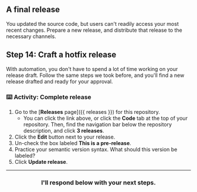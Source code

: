 ## A final release

You updated the source code, but users can't readily access your most recent changes. Prepare a new release, and distribute that release to the necessary channels.

## Step 14: Craft a hotfix release

With automation, you don't have to spend a lot of time working on your release draft. Follow the same steps we took before, and you'll find a new release drafted and ready for your approval.

### :keyboard: Activity: Complete release

1. Go to the [**Releases** page]({{ releases }}) for this repository.
    - You can click the link above, or click the **Code** tab at the top of your repository. Then, find the navigation bar below the repository description, and click **3 releases**.
2. Click the **Edit** button next to your release.
3. Un-check the box labeled **This is a pre-release**.
4. Practice your semantic version syntax. What should this version be labeled?
5. Click **Update release**.

<hr>
<h3 align="center">I'll respond below with your next steps.</h3>
